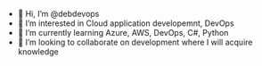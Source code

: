 - 👋 Hi, I’m @debdevops
- 👀 I’m interested in Cloud application developemnt, DevOps
- 🌱 I’m currently learning Azure, AWS, DevOps, C#, Python
- 💞️ I’m looking to collaborate on development where I will acquire knowledge 

<!---
debdevops/debdevops is a ✨ special ✨ repository because its `README.md` (this file) appears on your GitHub profile.
You can click the Preview link to take a look at your changes.
--->
